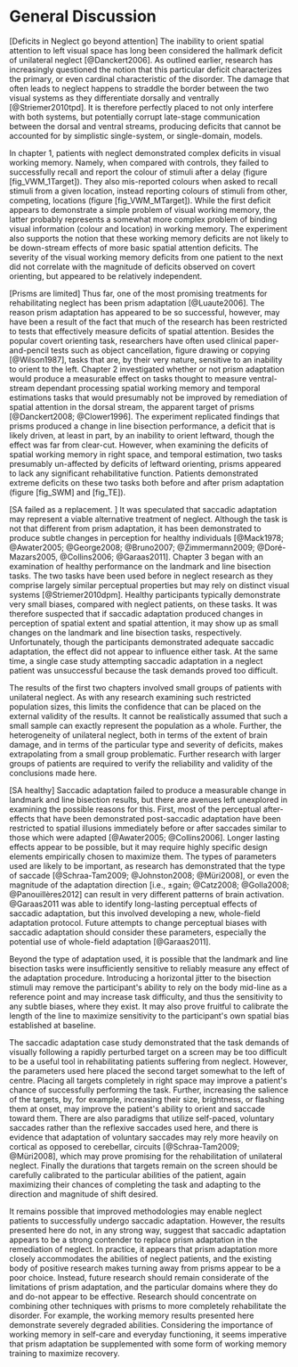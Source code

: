 General Discussion 
=================

[Deficits in Neglect go beyond attention] The inability to orient
spatial attention to left visual space has long been considered
the hallmark deficit of unilateral neglect [@Danckert2006].  As
outlined earlier, research has increasingly questioned the notion
that this particular deficit characterizes the primary, or even
cardinal characteristic of the disorder. The damage that often
leads to neglect happens to straddle the border between the two
visual systems as they differentiate dorsally and ventrally
[@Striemer2010tpd].  It is therefore perfectly placed to not only
interfere with both systems, but potentially corrupt late-stage
communication between the dorsal and ventral streams, producing
deficits that cannot be accounted for by simplistic single-system,
or single-domain, models.


In chapter 1, patients with neglect demonstrated complex deficits
in visual working memory. Namely, when compared with controls,
they failed to successfully recall and report the colour of
stimuli after a delay (figure [fig_VWM_1Target]). They also
mis-reported colours when asked to recall stimuli from a given
location, instead reporting colours of stimuli from other,
competing, locations (figure [fig_VWM_MTarget]).  While the first
deficit appears to demonstrate a simple problem of visual working
memory, the latter probably represents a somewhat more complex
problem of binding visual information (colour and location) in
working memory.  The experiment also supports the notion that
these working memory deficits are not likely to be down-stream
effects of more basic spatial attention deficits.  The severity of
the visual working memory deficits from one patient to the next
did not correlate with the magnitude of deficits observed on
covert orienting, but appeared to be relatively independent. 



[Prisms are limited] Thus far, one of the most promising
treatments for rehabilitating neglect has been prism adaptation
[@Luaute2006].  The reason prism adaptation has appeared to be so
successful, however, may have been a result of the fact that much
of the research has been restricted to tests that effectively
measure deficits of spatial attention. Besides the popular covert
orienting task, researchers have often used clinical
paper-and-pencil tests such as object cancellation, figure drawing
or copying [@Wilson1987], tasks that are, by their very nature,
sensitive to an inability to orient to the left.  Chapter 2
investigated whether or not prism adaptation would produce a
measurable effect on tasks thought to measure ventral-stream
dependant processing spatial working memory and temporal
estimations tasks that would presumably not be improved by
remediation of spatial attention in the dorsal stream, the
apparent target of prisms [@Danckert2008; @Clower1996].  The
experiment replicated findings that prisms produced a change in
line bisection performance, a deficit that is likely driven, at
least in part, by an inability to orient leftward, though the
effect was far from clear-cut.  However, when examining the
deficits of spatial working memory in right space, and temporal
estimation, two tasks presumably un-affected by deficits of
leftward orienting, prisms appeared to lack any significant
rehabilitative function.  Patients demonstrated extreme deficits
on these two tasks both before and after prism adaptation (figure
[fig_SWM] and [fig_TE]).



[SA failed as a replacement. ] It was speculated that saccadic
adaptation may represent a viable alternative treatment of
neglect. Although the task is not that different from prism
adaptation, it has been demonstrated to produce subtle changes in
perception for healthy individuals [@Mack1978; @Awater2005;
@George2008; @Bruno2007; @Zimmermann2009; @Doré-Mazars2005,
@Collins2006; @Garaas2011].  Chapter 3 began with an examination
of healthy performance on the landmark and line bisection tasks.
The two tasks have been used before in neglect research as they
comprise largely similar perceptual properties but may rely on
distinct visual systems [@Striemer2010dpm].  Healthy participants
typically demonstrate very small biases, compared with neglect
patients, on these tasks. It was therefore suspected that if
saccadic adaptation produced changes in perception of spatial
extent and spatial attention, it may show up as small changes on
the landmark and line bisection tasks, respectively.
Unfortunately, though the participants demonstrated adequate
saccadic adaptation, the effect did not appear to influence either
task.  At the same time, a single case study attempting saccadic
adaptation in a neglect patient was unsuccessful because the task
demands proved too difficult.





The results of the first two chapters involved small groups of
patients with unilateral neglect.  As with any research examining
such restricted population sizes, this limits the confidence that
can be placed on the external validity of the results. It cannot
be realistically assumed that such a small sample can exactly
represent the population as a whole. Further, the heterogeneity of
unilateral neglect, both in terms of the extent of brain damage,
and in terms of the particular type and severity of deficits,
makes extrapolating from a small group problematic.  Further
research with larger groups of patients are required to verify the
reliability and validity of the conclusions made here. 

[SA healthy] Saccadic adaptation failed to produce a measurable
change in landmark and line bisection results, but there are
avenues left unexplored in examining the possible reasons for
this.  First, most of the perceptual after-effects that have been
demonstrated post-saccadic adaptation have been restricted to
spatial illusions immediately before or after saccades similar to
those which were adapted [@Awater2005; @Collins2006]. Longer
lasting effects appear to be possible, but it may require highly
specific design elements empirically chosen to maximize them.  The
types of parameters used are likely to be important, as research
has demonstrated that the type of saccade
[@Schraa-Tam2009; @Johnston2008; @Müri2008], or even the magnitude
of the adaptation direction [i.e., $\pm \text{gain}$; @Catz2008;
@Golla2008; @Panouillères2012] can result in very different
patterns of brain activation.  @Garaas2011 was able to identify
long-lasting perceptual effects of saccadic adaptation, but this
involved developing a new, whole-field adaptation protocol. Future
attempts to change perceptual biases with saccadic adaptation
should consider these parameters, especially the potential use of
whole-field adaptation [@Garaas2011].

Beyond the type of adaptation used, it is possible that the
landmark and line bisection tasks were insufficiently sensitive to
reliably measure any effect of the adaptation procedure.
Introducing a horizontal jitter to the bisection stimuli may 
remove the participant's ability to rely on the body mid-line as a
reference point and may increase task difficulty, and thus the
sensitivity to any subtle biases, where they exist. It may also
prove fruitful to calibrate the length of the line to maximize
sensitivity to the participant's own spatial bias established at
baseline.


The saccadic adaptation  case study demonstrated that the task
demands of visually following a rapidly perturbed target on a
screen may be too difficult to be a useful tool in rehabilitating
patients suffering from neglect.  However, the parameters used
here placed the second target somewhat to the left of centre.
Placing all targets completely in right space may improve a
patient's chance of successfully performing the task.  Further,
increasing the salience of the targets, by, for example,
increasing their size, brightness, or flashing them at onset, may
improve the patient's ability to orient and saccade toward them.
There are also paradigms that utilize self-paced, voluntary
saccades rather than the reflexive saccades used here, and there
is evidence that adaptation of voluntary saccades may rely more
heavily on cortical as opposed to cerebellar, circuits
[@Schraa-Tam2009; @Müri2008], which may prove promising for the
rehabilitation of unilateral neglect.  Finally the durations that
targets remain on the screen should be carefully calibrated to the
particular abilities of the patient, again maximizing their
chances of completing the task and adapting to the direction and
magnitude of shift desired.

It remains possible that improved methodologies may enable neglect
patients to successfully undergo saccadic adaptation. However, the
results presented here do not, in any strong way, suggest that
saccadic adaptation appears to be a strong contender to replace
prism adaptation in the remediation of neglect. In practice, it
appears that prism adaptation more closely accommodates the
abilities of neglect patients, and the existing body of positive
research makes turning away from prisms appear to be a poor
choice. Instead, future research should remain considerate of the
limitations of prism adaptation, and the particular domains where
they do and do-not appear to be effective. Research should
concentrate on combining other techniques with prisms to more
completely rehabilitate the disorder. For example, the working
memory results presented here demonstrate severely degraded
abilities. Considering the importance of working memory in
self-care and everyday functioning, it seems imperative that prism
adaptation be supplemented with some form of working memory
training to maximize recovery. 






